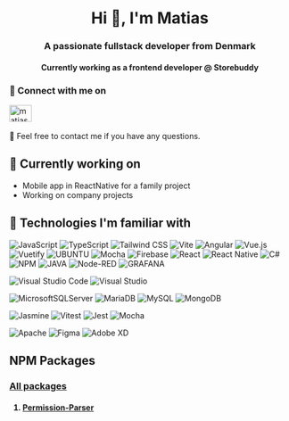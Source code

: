 <h1 align="center">Hi 👋, I'm Matias</h1>
<h3 align="center">A passionate fullstack developer from Denmark</h3>
<h4 align="center">Currently working as a frontend developer @ Storebuddy</h4>

<h3> 🔗 Connect with me on </h3>
<a href="https://linkedin.com/in/matias-grimm" target="blank"><img align="center" src="https://raw.githubusercontent.com/rahuldkjain/github-profile-readme-generator/master/src/images/icons/Social/linked-in-alt.svg" alt="matias-grimm" height="30" width="40" /></a>

<br/>
<br/>
💬 Feel free to contact me if you have any questions.

<br/>
<h2> 🔭 Currently working on </h2>
<ul>
  <li>Mobile app in ReactNative for a family project</li>
  <li>Working on company projects</li>
</ul>

<h2> 💼 Technologies I'm familiar with </h2> 

![JavaScript](https://img.shields.io/badge/javascript-%23323330.svg?style=for-the-badge&logo=javascript&logoColor=%23F7DF1E)
![TypeScript](https://img.shields.io/static/v1?style=for-the-badge&message=TypeScript&color=3178C6&logo=TypeScript&logoColor=FFFFFF&label=)
![Tailwind CSS](https://img.shields.io/badge/tailwind%20css-38bdf8?style=for-the-badge&logo=tailwindcss&logoColor=FFF)
![Vite](https://img.shields.io/badge/Vite-B73BFE?style=for-the-badge&logo=vite&logoColor=FFD62E)
![Angular](https://img.shields.io/badge/angular-%23DD0031.svg?style=for-the-badge&logo=angular&logoColor=white)
![Vue.js](https://img.shields.io/badge/vuejs-%2335495e.svg?style=for-the-badge&logo=vuedotjs&logoColor=%234FC08D)
![Vuetify](https://img.shields.io/badge/Vuetify-1867C0?style=for-the-badge&logo=vuetify&logoColor=AEDDFF)
![UBUNTU](https://img.shields.io/badge/ubuntu-%23323330.svg?style=for-the-badge&color=e95420&logo=ubuntu&logoColor=FFF)
![Mocha](https://img.shields.io/badge/Mocha-8D6748?style=for-the-badge&logo=Mocha&logoColor=white)
![Firebase](https://img.shields.io/badge/firebase-ffca28?style=for-the-badge&logo=firebase&logoColor=black)
![React](https://img.shields.io/badge/React-20232A?style=for-the-badge&logo=react&logoColor=61DAFB)
![React Native](https://img.shields.io/badge/React%20Native-20232A?style=for-the-badge&logo=react&logoColor=61DAFB)
![C#](https://img.shields.io/badge/c%23-95478e?style=for-the-badge&logo=csharp&logoColor=white)
![NPM](https://img.shields.io/badge/NPM-c70000?style=for-the-badge&logo=npm&logoColor=FFF)
![JAVA](https://img.shields.io/badge/Java-ED8B00?style=for-the-badge&logo=openjdk&logoColor=white)
![Node-RED](https://img.shields.io/badge/NodeRED-8F0000.svg?style=for-the-badge&logo=Node-RED&logoColor=white)
![GRAFANA](https://img.shields.io/badge/grafana-%23323330.svg?style=for-the-badge&color=130a40&logo=grafana&logoColor=%e95828)

![Visual Studio Code](https://img.shields.io/badge/Visual%20Studio%20Code-0078d7.svg?style=for-the-badge&logo=visual-studio-code&logoColor=white)
![Visual Studio](https://img.shields.io/badge/Visual%20Studio-8763C5.svg?style=for-the-badge&logo=visual-studio&logoColor=white)

![MicrosoftSQLServer](https://img.shields.io/badge/Microsoft%20SQL%20Sever-CC2927?style=for-the-badge&logo=microsoft%20sql%20server&logoColor=white)
![MariaDB](https://img.shields.io/badge/MariaDB-003545?style=for-the-badge&logo=mariadb&logoColor=white)
![MySQL](https://img.shields.io/badge/mysql-%2300f.svg?style=for-the-badge&logo=mysql&logoColor=white)
![MongoDB](https://img.shields.io/badge/MongoDB-%234ea94b.svg?style=for-the-badge&logo=mongodb&logoColor=white)

![Jasmine](https://img.shields.io/badge/Jasmine-8e4786?style=for-the-badge&logo=jasmine&logoColor=FFF)
![Vitest](https://img.shields.io/badge/vitest-acd268?style=for-the-badge&logo=vitest&logoColor=fcc72b)
![Jest](https://img.shields.io/badge/-jest-%23C21325?style=for-the-badge&logo=jest&logoColor=white)
![Mocha](https://img.shields.io/badge/Mocha-8D6748.svg?style=for-the-badge&logo=Mocha&logoColor=white)

![Apache](https://img.shields.io/badge/apache-%23D42029.svg?style=for-the-badge&logo=apache&logoColor=white)
![Figma](https://img.shields.io/badge/Figma-F24E1E?style=for-the-badge&logo=figma&logoColor=white)
![Adobe XD](https://img.shields.io/badge/Adobe%20XD-450135?style=for-the-badge&logo=adobexd&logoColor=f760f3)



<h2> NPM Packages </h2>

<h3> 
  
  [All packages](https://www.npmjs.com/org/freelance_projects?activeTab=packages) 
</h3>

<h4>
  <ol>
 <li> 
   
   [Permission-Parser](https://www.npmjs.com/package/@freelance_projects/permission-parser)
 </li>
  </ol>
</h4>
